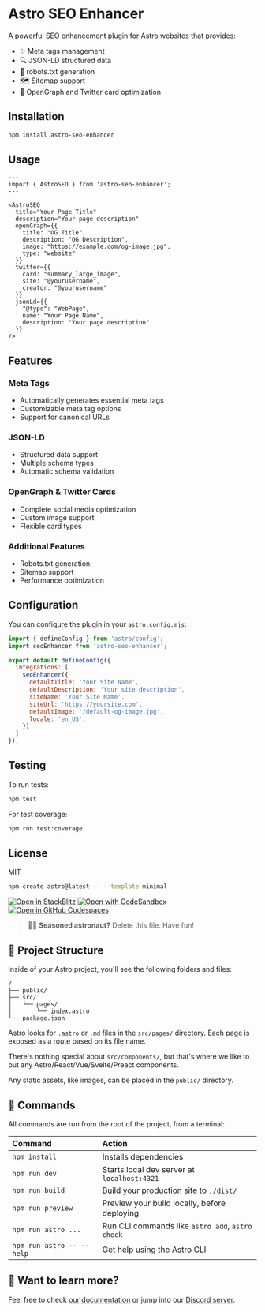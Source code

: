 # Astro SEO Enhancer

A powerful SEO enhancement plugin for Astro websites that provides:

- ✨ Meta tags management
- 🔍 JSON-LD structured data
- 🤖 robots.txt generation
- 🗺️ Sitemap support
- 🎯 OpenGraph and Twitter card optimization

## Installation

```bash
npm install astro-seo-enhancer
```

## Usage

```astro
---
import { AstroSEO } from 'astro-seo-enhancer';
---

<AstroSEO
  title="Your Page Title"
  description="Your page description"
  openGraph={{
    title: "OG Title",
    description: "OG Description",
    image: "https://example.com/og-image.jpg",
    type: "website"
  }}
  twitter={{
    card: "summary_large_image",
    site: "@yourusername",
    creator: "@yourusername"
  }}
  jsonLd={{
    "@type": "WebPage",
    name: "Your Page Name",
    description: "Your page description"
  }}
/>
```

## Features

### Meta Tags
- Automatically generates essential meta tags
- Customizable meta tag options
- Support for canonical URLs

### JSON-LD
- Structured data support
- Multiple schema types
- Automatic schema validation

### OpenGraph & Twitter Cards
- Complete social media optimization
- Custom image support
- Flexible card types

### Additional Features
- Robots.txt generation
- Sitemap support
- Performance optimization

## Configuration

You can configure the plugin in your `astro.config.mjs`:

```javascript
import { defineConfig } from 'astro/config';
import seoEnhancer from 'astro-seo-enhancer';

export default defineConfig({
  integrations: [
    seoEnhancer({
      defaultTitle: 'Your Site Name',
      defaultDescription: 'Your site description',
      siteName: 'Your Site Name',
      siteUrl: 'https://yoursite.com',
      defaultImage: '/default-og-image.jpg',
      locale: 'en_US',
    })
  ]
});
```

## Testing

To run tests:

```bash
npm test
```

For test coverage:

```bash
npm run test:coverage
```

## License

MIT

```sh
npm create astro@latest -- --template minimal
```

[![Open in StackBlitz](https://developer.stackblitz.com/img/open_in_stackblitz.svg)](https://stackblitz.com/github/withastro/astro/tree/latest/examples/minimal)
[![Open with CodeSandbox](https://assets.codesandbox.io/github/button-edit-lime.svg)](https://codesandbox.io/p/sandbox/github/withastro/astro/tree/latest/examples/minimal)
[![Open in GitHub Codespaces](https://github.com/codespaces/badge.svg)](https://codespaces.new/withastro/astro?devcontainer_path=.devcontainer/minimal/devcontainer.json)

> 🧑‍🚀 **Seasoned astronaut?** Delete this file. Have fun!

## 🚀 Project Structure

Inside of your Astro project, you'll see the following folders and files:

```text
/
├── public/
├── src/
│   └── pages/
│       └── index.astro
└── package.json
```

Astro looks for `.astro` or `.md` files in the `src/pages/` directory. Each page is exposed as a route based on its file name.

There's nothing special about `src/components/`, but that's where we like to put any Astro/React/Vue/Svelte/Preact components.

Any static assets, like images, can be placed in the `public/` directory.

## 🧞 Commands

All commands are run from the root of the project, from a terminal:

| Command                   | Action                                           |
| :------------------------ | :----------------------------------------------- |
| `npm install`             | Installs dependencies                            |
| `npm run dev`             | Starts local dev server at `localhost:4321`      |
| `npm run build`           | Build your production site to `./dist/`          |
| `npm run preview`         | Preview your build locally, before deploying     |
| `npm run astro ...`       | Run CLI commands like `astro add`, `astro check` |
| `npm run astro -- --help` | Get help using the Astro CLI                     |

## 👀 Want to learn more?

Feel free to check [our documentation](https://docs.astro.build) or jump into our [Discord server](https://astro.build/chat).
